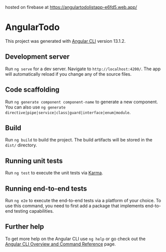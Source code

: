 hosted on firebase at https://angulartodolistapp-e6fd5.web.app/ 
# AngularTodo

This project was generated with [Angular CLI](https://github.com/angular/angular-cli) version 13.1.2.

## Development server

Run `ng serve` for a dev server. Navigate to `http://localhost:4200/`. The app will automatically reload if you change any of the source files.

## Code scaffolding

Run `ng generate component component-name` to generate a new component. You can also use `ng generate directive|pipe|service|class|guard|interface|enum|module`.

## Build

Run `ng build` to build the project. The build artifacts will be stored in the `dist/` directory.

## Running unit tests

Run `ng test` to execute the unit tests via [Karma](https://karma-runner.github.io).

## Running end-to-end tests

Run `ng e2e` to execute the end-to-end tests via a platform of your choice. To use this command, you need to first add a package that implements end-to-end testing capabilities.

## Further help

To get more help on the Angular CLI use `ng help` or go check out the [Angular CLI Overview and Command Reference](https://angular.io/cli) page.
































<!-- 

->  create a folder 'angular'
->  open 'cmd' in that folder
->  type 'npm install -g @angular/cli' in cmd
->  this will install angular in your sytem
->  now type 'ng new angular-todo' to create a new angular app in your system
->  ? Would you like to add Angular routing? Yes
->  ? Which stylesheet format would you like to use? CSS
->  type 'cd angular-todo' in cmd to go inside the project directory
->  type 'code .' in cmd to open project in vs code text editor 
->  type 'ng serve' in cmd tp run the application
->  details and how to change this setting, see https://angular.io/analytics. (y/N) No
->  open browser and type 'http://localhost:4200/' in a new tab to see the output
->  In 'src -> app -> index.html', you can change title if you want to
->  Let's change title to 'Angular Todo List App' in the 'index.html' file
->  on reloading the webpage, we can see changes in the tilte
->  Actual content of the webpage is coming from 'app.component.html', make any modifications if
    required
->  Go to 'app.component.ts' file, and in the export class of AppComponent, add a message as shown  
    below
    [
            export class AppComponent {
            title = 'angular-todo';
            message = 'Welcome to Social Prachar';
            }
    ]
->  Now go to the 'app.component.html' file, and add {{message}} as shown below
    [
         <span>{{ message }}</span>
    ]
->  Now, go to 'app.component.html' file, and add an additional <div> element as shown below
    [
         <div>Component Content</div>
    ]
->  Now, GoTo 'index.html' file and add a <div> element as shown below
    [
          <div>Index HTML Content</div>
    ]
->  Now, Let's start styling the divs, goto 'app.component.css' file and add the below styling
    [
                div{
                background-color: beige;
            }
    ]
->  In the browser output, we can see that only component content is getting the background color as
    'beige'
->  The Content in the 'index.html' does not get the background color
->  We can comment out the code in 'app.component.css' after seeing the changes as shown below
    [
        /* div{
            background-color: beige;
        } */
    ]
->  Let's create a new component 'Welcome Component'
->  goto cmd and type 'ng generate component welcome'
->  'app.module.ts' file is updated and in declarations, we can see 'WelcomeComponent' is added
->  In the 'app -> welcome', we can find all the files of welcome component, created just now
->  Goto 'app.component.html', and include the tag '  <app-welcome></app-welcome>' to include 
    the welcome component 
->  In the browser, upon reload,we can see the output saying 'welcome works'
->  To make things very clearly visible, Let's comment out rest of code in 'app.component.html'
->  Now, Let's crate a Login page with username and password
->  In cmd, type 'ng g c login' to create the login component
->  Now, include <app-login> in 'app.component.html' file
->  If we reload the webpage, we can find the 'login works' message 
->  Let's modify the 'app.component.html' as shown below
    [
        <app-login></app-login>
    ]
->  Now go to 'index.html' file and comment out teh div ekement we have created
    [
          <!-- <div>Index HTML Content</div> 
    ]
->  Now, go to the browser and reload the webpage to see the output, we can see the below code
    [
        login works!
    ]
->  Goto 'login.component.html' file, and write the code given below 
    [
        User Name : <input type="text" name="username">
        Password  : <input type="password" name="password" id="">
    ]
->  Let's create a button in the 'app.component.html' as shown below 
    [
        <button>Login</button>
    ]
->  Now, goto 'login.component.ts' file, and create a default name to username and default password
    [
          username = 'ADMIN'
          password = 'ADMIN'
    ]
->  Now, GoTo, 'login.component.html' file, and add that default value as shown below
    [
        User Name : <input type="text" name="username" value="{{username}}">
        Password  : <input type="password" name="password" value="{{password}}">
    ]
->  Let's try to print the username when the button is clicked, modify the button as shown below
    in the 'login.component.html' file
    [
        <button (click)="handleLogin()">Login</button>
    ]
->  In the 'login.component.ts' file, declare the 'handleLogin()' as shown below
    [
          handleLogin(){
            console.log(this.username);
            }
    ]
->  Now, go to the browser, reload the webpage, and give a username and password and click on the 
    login button
->  Inspect the page to see the username being printed in the console
->  Now let's take the data from the view and populate it into the component data
->  Go To 'login.component.html' file, and modify it as shown below
    [
        User Name : <input type="text" name="username" [(ngModel)]="username">
    ]
->  Now, it will throw an error 'Can't bind to 'ngModel' since it isn't a known property of 'input'.
->  To Resolve this issue, we need to go 'app.module.ts' file, import the FormsModule as shown below
    [
          imports: [
            BrowserModule,
            AppRoutingModule,
            FormsModule
        ],
    ]
->  All Errors will be gone and you can see implementation of two way data binding by giving 
    different usernames and checking in the consloe of the browser
->  Let's add some hardcoded authentication to Login Component i.e if we give wrong credentials to 
    login form, go to 'login.component.html', add the below line of code at the top of the page
    as shown below
->  [
        <small>{{errorMessage}}</small>
    ]
->  Let's go to the 'login.component.ts' file, and add an error message as shown below
    [
         errorMessage = 'Invalid Credentials'
         invalidLogin = false
    ]
->  modify the 'handleLogin' in the 'login.component.ts' file, as shown below
    [
          handleLogin(){
                // console.log(this.username);
                if(this.username==="ADMIN" && this.password ==="ADMIN"){
                    this.invalidLogin = false
                } else {
                this.invalidLogin = true
                }
            }
    ]
->  To show 'Invalid Credentials' only invalidCredentials = true, we can go to the 
    'login.component.html' as shown below
    [
        <small *ngIf="invalidLogin">{{errorMessage}}</small>
    ]
->  Now, you will notice that only if 'User Name' and 'Password' are both having valuies as 'ADMIN'
    you will get authentication, for any value other than 'ADMIN' in both 'User Name' and 'Password'
    you will get 'Invalid Credentials' in the browser output

---------------------------------------------------------------------------------------------------
->  Now, Let's start implementing Routes for Login, Welcome and Error Components


->  Please GoTo 'app-routing.module.ts' file, and let's add routes in it as sohwn below
    [
        const routes: Routes = [
        { path:'login', component: LoginComponent},
        { path:'welcome', component: WelcomeComponent}
        ];
    ]
->  GoTo 'app.component.html' and uncomment the routeroutlet as shown below
    [
        <router-outlet></router-outlet>
    ]
->  Also, Let's comment out the 'app-login' in the 'app.component.html' as shown below
    [
        <!-- <app-login></app-login> 
    ]
->  Now, go to the browser and type in the search url 'localhost:4200/login' to re redirected
    to login page
->  Now, go to the browser and type in the search url 'localhost:4200/welcome' to re redirected
    to welcome page
->  Also let's set the default path to be set to login component in the  'app-routing.module.ts' 
    file as shown below
    [
        { path:'', component: LoginComponent},
    ]
->  Now, if you go to the browser, and type 'http://localhost:4200/' in the url searchbar,
    you will be redirected to login page
->  Now, Let's create an error component.
->  Go to cmd and type 'ng g c error'
->  Now, Go to the 'error.component.ts' and type the below code 
    [
         errorMessage = 'An Error Occured! Please Contact The Support Team At Social Prachar' 
    ]
->  Then, Go To the 'error.component.html' file and change it as shown below
    [
        {{errorMessage}}
    ]
->  Now, Let's add this error component to the routing. So, go to the 'app-routing.module.ts' file,
    and add the error component as shown below (** means anything other than paths given above)
    [
          { path:'**', component: ErrorComponent}
    ]
->  Now go to your browser, type 'http://localhost:4200/todos' in the search url bar
    you will see 'An Error Occured! Please Contact The Support Team At Social Prachar' as output

->  Now, Let's try to implement routing from login component to welcome component when you give 
    correct username and password
->  Go To 'login.component.ts', we want to redirect to welcome page, so we need an instance of the 
    router with the help of concept of 'Dependency Injection'. 
->  So, in the constructor, we'll add router: Router [which will find the router and inject it to 
    this component]
->  All of these code changes to be made in the 'login.component.ts' file are shown below 
    [
          constructor(private router:Router) { }
    ]
->  After, hitting enter we can see that 'import { Router } from '@angular/router';' is done
    automatically by angular
->  In the 'login.component.ts' file, Inside the handleLogin(), add the below 
    [
        // Redirect to Welcome Page
        this.router.navigate(['welcome'])
    ]
->  Go to your browser, give correct credentails, and you will navigate to the welcome component

---------------------------------------------------------------------------------------------------
->  Now, let's try adding route parameter for welcome component


->  Go to 'app-routing.module.ts' file, change welcome component as shown below
    [
         { path:'welcome/:name', component: WelcomeComponent},
    ]
->  Now, go to the 'welcome.component.ts' file and edit the constructor as shown below
    [
        constructor(private route:ActivatedRoute) {
    ]
->  Also, in the same file, modify the 'ngOnInit' as shown below
    [
          ngOnInit(): void {
            this.route.snapshot.params['name']
        }
    ]
->  Now, Go To the browser, and in the search url type 'http://localhost:4200/welcome/ADMIN' to 
    the output
    you will get 'welcome works' as the output
->  Now, go to 'login.component.ts' file, and make the below modifications
    [
        this.router.navigate(['welcome',this.username])
    ]
->  Now, go to 'welcome.component.ts' file,  and add a variable as shown below
    [
          name= ''
    ]
->  Again in the 'welcome.component.ts' file, modify the ngoninit() as shown below
    [
         this.name = this.route.snapshot.params['name'];
    ]
->  Now, go to 'welcome.component.html' and add the below code
    [
        Welcome {{name}} to Social Prachar
    ]
->  In the browser, type 'http://localhost:4200/welcome/ADMIN' in the search url
    to see 'Welcome ADMIN to Social Prachar' AS OUTPUT
->  We have successfully added routing parameter. We have added a routing paramter to the 
    welcome route
->  we had to enhance the login component to pass in the parameter which is entered in by the user

---------------------------------------------------------------------------------------------------
->  Now, we are going to create a 'list todos component with ng generate'

->  In cmd type 'ng g c listTodos' to generate the component
->  Typically, after creating a component, we add the route. So, go to 'app-routing.module.ts' file
    [
         { path:'todos', component: ListTodosComponent},
    ]
    make sure you add it above **
->  Now to test it, go to your browser, type 'http://localhost:4200/todos' to see 
    'list-todos works!' as output
->  Goto 'list-todos.component.ts' file, and create simple todo objects as shown below
    [
          todos = [
            {id: 1, description: 'Master Angular'},
            {id: 2, description: 'Master Angular Material'},
            {id: 3, description: 'Master Angular MDB'},
        ]  
    ]
->  Goto 'list-todos.component.html' file, and edit it as shown below
    [
            <table border="3" style="margin-left:500px;">
                <caption>Angular Todo's</caption>
                <thead>
                    <tr>
                        <th>Id</th>
                        <th>Description</th>
                    </tr>
                </thead>
                <tbody>
                    <tr *ngFor="let todo of todos">
                        <td>{{todo.id}}</td>
                        <td>{{todo.description}}</td>
                    </tr>
                </tbody>
            </table>
    ]
-> Now, If we go to the browser, and type 'http://localhost:4200/todos' in the search url, 
    we'll get a table of list of todos as the output


----------------------------------------------------------------------------------------------------
->  Let's create a link to todos in welcome component

->  Go to 'welcome.component.html', and edit it as shown below
    [
        <div>
        Welcome {{name}}
        <br>
        Welcome to Angular Todo's App 
        </div>
        <div>
        <br>
        You Can Manage Your Todos <a routerLink="/todos">Here</a>
        </div>
    ]
->  Now, go to browser, type 'http://localhost:4200/', login, you go to trhe welcome page, 
    click on "here" to go to todos page        
->  Now, we have complete navigation in our App
->  With this we have successfully built in the login page, the welcome page and the todos page
--------------------------------------------------------------------------------------------------


->  Now let's create a todo class to represent the todo structure.
->  The best practice is to create a todo class to represent this structure and to that to create 
    the todos 
->  Go to 'list-todos.component.ts' file and create a todo class as shown below
    [
            export class Todo {
            constructor(
                public id: number,
                public description: string,
                public done: boolean,
                public targetDate: Date
            ){}
            }
    ]
->  Now, in the same 'list-todos.component.ts' file, edit the todos as shown below
    [
          todos = [
          new Todo(1, 'Master Angular', false, new Date() ),
          new Todo(2, 'Master Angular Material', false, new Date() ),
          new Todo(3, 'Master Angular MDB', false, new Date() )
        ]  
    ]
->  Go to 'list-todos.component.html' file, and edit it as shown below
    [
            <table border="3" style="margin-left:450px;">
                <caption>Angular Todo's List App</caption>
                <thead>
                    <tr>
                        
                        <th>Description</th>
                        <th>Target Completion Date</th>
                        <th>Is Completed ?</th>
                    </tr>
                </thead>
                <tbody>
                    <tr *ngFor="let todo of todos">
                        <td>{{todo.description}}</td>
                        <td>{{todo.targetDate | date | uppercase}}</td>
                        <td>{{todo.done}}</td>
                    </tr>
                </tbody>
            </table>
    ]
---------------------------------------------------------------------------------------------------


->  Let's start bootstraping our angular application
->  Goto 'app.component.html', and edit as shown below
    [
        Todo Application Header/Menu
        <br>

        <router-outlet></router-outlet>

        <br>
        Todo Application Footer
    ]
->  In the output we can see that the 'Angular Todo Application' is present along with 
    router-outlet output
->  Header and Footer position is commonly visible in the output and router-outlet will display 
    different content
--------------------------------------------------------------------------------------------------


->  Now, let us make use of bootstrap in our angular project
->  Go to any one of your favourite browser and search for 'unpkg bootstrap 5' an go to the
    'https://unpkg.com/bootstrap@4.1.0/dist/css/bootstrap.min.css' url and paste it in styles.css
    file as shown below
    [
        @import url(https://unpkg.com/bootstrap@4.1.0/dist/css/bootstrap.min.css)
    ]
->  Let's create a menu component
->  In cmd, type 'ng g c menu'
->  Let's also create a footer component
->  In cmd, type 'ng g c footer'
->  Now, Go to 'menu.component.html', and modify it as shown below
    [
        TOP MENU ELEMENTS   <br><br>
    ]
->  Now, let's go to 'footer.component.html', and modify it as shown below
    [
            <br><br>
            FOOTER
    ]
->  Let's go to 'app.component.html', and modify it as shown below
    [
            <app-menu></app-menu>
            <router-outlet></router-outlet>
            <app-footer></app-footer>
    ]
--------------------------------------------------------------------------------------------------


->  Now, Let's use bootstrap to create a menu with navigation links
->  First, we'll start wiith 'menu.component.html', and modify it as shown below
    [
        <header>
            <nav class="navbar navbar-expand-md navbar-dark bg-dark">
                <div><a href="https://www.socialprachar.com" class="navbar-brand">SocialPrachar</a></div>
                <ul class="navbar-nav">
                    <li><a href="/welcome/ADMIN" class="nav-link">Home</a></li>
                    <li><a href="/todos" class="nav-link">Todos</a></li>
                </ul>
                <ul class="navbar-nav navbar-collapse justify-content-end">
                    <li><a href="/login" class="nav-link">Login</a></li>
                    <li><a href="/logout" class="nav-link">Logout</a></li>
                </ul>
            </nav>
        </header>
    ]
---------------------------------------------------------------------------------------------------


->  Now let's start styling Footer and other components with CSS and Bootstrap
->  So, let's go to 'footer.component.html' file, and modify it as shown below
    [
        <footer>
            <div class="container">
                All Rights Reserved 2022 @SocialPrachar
            </div>
        </footer>
    ]
->  Now, go to 'footer.component.css' file, and add the below lines of code
    [
            <footer class="footer">
                <div class="container">
                    <span class="text-muted">All Rights Reserved 2022 @SocialPrachar</span>
                </div>
            </footer>
    ]
->  Now, Let's go to 'app.component.html' and modify it as shown below
    [
        <app-menu></app-menu>

        <div class="container">
            <router-outlet></router-outlet>
        </div>


        <app-footer></app-footer>
    ]
->  Go to 'list-todos.component.html' file, and add a class name to table as todos as shown below
    [
        <h1>Angular Todo's List App</h1>
        <div class="container">
        <table class="table">
            <thead>
                <tr>
                    
                    <th>Description</th>
                    <th>Target Completion Date</th>
                    <th>Is Completed ?</th>
                </tr>
            </thead>
            <tbody>
                <tr *ngFor="let todo of todos">
                    <td>{{todo.description}}</td>
                    <td>{{todo.targetDate | date | uppercase}}</td>
                    <td>{{todo.done}}</td>
                </tr>
            </tbody>
        </table>
        </div>
    ]
->  Similarly, let's also modify the 'login.component.html' file as shown below to bootstrap it
    [
            <h1>Please Login!</h1>
            <div class="container">
            <div class="alert alert-warning" *ngIf="invalidLogin">{{errorMessage}}</div>
            <div>
            User Name : <input type="text" name="username" [(ngModel)]="username">
            <br>
            <br>
            Password  : <input type="password" name="password" value="{{password}}">
            <br>
            <br>
            <button (click)="handleLogin()" class="btn btn-success">Login</button>
            </div>
            </div>
    ]
->  Finally, go to the 'welcome.component.html' file, and modify it as shown below
    [
        <h1>Welcome!</h1>
        <div class="container">
        Welcome {{name}}. You Can Manage Your Todos <a routerLink="/todos">Here</a>
        </div>
    ]
---------------------------------------------------------------------------------------------------

->  As of now, if we click on home or login in the webpage output, the entire page is getting   
    refreshed, we dont want that to happen.
->  Go to 'menu.component.html', and replace all 'href's with 'routerLinks' as shown below
    [
            <header>
                <nav class="navbar navbar-expand-md navbar-dark bg-dark">
                    <div><a href="https://www.socialprachar.com" class="navbar-brand">SocialPrachar</a></div>
                    <ul class="navbar-nav">
                        <li><a routerLink="/welcome/ADMIN" class="nav-link">Home</a></li>
                        <li><a routerLink="/todos" class="nav-link">Todos</a></li>
                    </ul>
                    <ul class="navbar-nav navbar-collapse justify-content-end">
                        <li><a routerLink="/login" class="nav-link">Login</a></li>
                        <li><a routerLink="/logout" class="nav-link">Logout</a></li>
                    </ul>
                </nav>
            </header>
    ]
->  Now, you'll notice that we have a single page web application that doesn't reload every time
---------------------------------------------------------------------------------------------------


->  Now, Let's setup more authenticatication by creating an authentication service
->  When we want to create some logic which is common across multiple components, we would create a
    service in angular
->  In cmd, type 'ng generate service service/hardcodedAuthentication'
->  Open the 'hardcoded-authentication.service.ts' file, and add an authentication method as shown
    below
    [
          authenticate(username: any, password: any){
            if(username==="ADMIN" && password ==="ADMIN"){
            return true;
            }
            return false;
            }
    ]
->  In the 'login.component.ts' file, we need to add the hardcodedAuthenticationService as shown 
    below in the constructor 
    [
        private hardcodedAuthenticationService: HardcodedAuthenticationService
    ]
->  After injecting the hardcodedAuthenticationService, we will use it for authenticating the login 
    component as shown below again in the 'login.component.ts' file
    [
        if(this.hardcodedAuthenticationService.authenticate(this.username, this.password)){
    ]
    With this we have successfully moved the authentication logic from login component to hardcodedAuthenticationService 
->  We can now check if the authentication is working  or not in the browser by logging in
->  Let's start using session storage to store user authentication token 
->  Go to 'hardcoded-authentication.service.ts' file, and add a session storage as shown below
    [
        sessionStorage.setItem('authenticateUser', username)
    ]
->  Go To the browser, login, go to google inspect tool, go to storage, expand session storage, 
    we will find a url, if we click on it, we can find a value is stored in the local storage
->  In the 'hardcoded-authentication.service.ts' file, let's create a simple method, as shown 
    [
        isUserLoggedIn(){
        let user = sessionStorage.getItem('authenticateUser')
        return !(user === null)
        }
    ]
----------------------------------------------------------------------------------------------------


->  Enabling Links based on user authentication token
->  Let's go to 'menu.component.ts' and add the athentication service as shown below
    [
        import { Component, OnInit } from '@angular/core';
        import { HardcodedAuthenticationService } from './../service/hardcoded-authentication.service'
        @Component({
        selector: 'app-menu',
        templateUrl: './menu.component.html',
        styleUrls: ['./menu.component.css']
        })
        export class MenuComponent implements OnInit {
        isUserLoggedIn: boolean = false;

        constructor(private hardcodedAuthenticationService
            : HardcodedAuthenticationService) { }

        ngOnInit(): void {
            this.isUserLoggedIn = this.hardcodedAuthenticationService.isUserLoggedIn();
        }

        }
    ]
->  Now, Let's use the 'isUserLoggedIn' component property in the view
->  Go to 'menu.component.html', and modigy it a as shown below
    [
        <header>
            <nav class="navbar navbar-expand-md navbar-dark bg-dark">
                <div><a href="https://www.socialprachar.com" class="navbar-brand">SocialPrachar</a></div>
                <ul class="navbar-nav">
                    <li><a *ngIf="hardcodedAuthenticationService.isUserLoggedIn()" routerLink="/welcome/ADMIN" class="nav-link">Home</a></li>
                    <li><a *ngIf="hardcodedAuthenticationService.isUserLoggedIn()" routerLink="/todos" class="nav-link">Todos</a></li>
                </ul>
                <ul class="navbar-nav navbar-collapse justify-content-end">
                    <li><a *ngIf="!hardcodedAuthenticationService.isUserLoggedIn()" routerLink="/login" class="nav-link">Login</a></li>
                    <li><a *ngIf="hardcodedAuthenticationService.isUserLoggedIn()" routerLink="/logout" class="nav-link">Logout</a></li>
                </ul>
            </nav>
        </header>
    ]
->  Now, go to 'menu.component.ts' file, and change private to public as shown below
    [
            constructor(public hardcodedAuthenticationService
        : HardcodedAuthenticationService) { }
    ]
->  Also, in the same 'menu.component.ts' file, let's comment out things we did'nt use
    [
            export class MenuComponent implements OnInit {
            // isUserLoggedIn: boolean = false;

            constructor(public hardcodedAuthenticationService
                : HardcodedAuthenticationService) { }

            ngOnInit(): void {
                // this.isUserLoggedIn = this.hardcodedAuthenticationService.isUserLoggedIn();
            }

            }
    ]
->  In this step, we enabled the menu items based on whether user is logged in or not 
---------------------------------------------------------------------------------------------------


->  Implementing logout to remove user authentication token
->  So, Let's create a logout component
->  In cmd, type 'ng g c logout'
->  Let's add routing for the logout component, go to 'app-routing.module.ts' file, and add 
    the below line od code as shown below
    [
        { path:'logout', component:LogoutComponent},
    ]
->  Now, go to 'logout.component.html', and modify it as shown below
    [
        <h1>You are logged out</h1>
        <div class="container">
            Thank you for visiting your todo's app
        </div>
    ]
->  Now, go to 'hardcoded-authentication.service.ts' file, and let's create a logout method as
    shown below
    [
        logout(){
        sessionStorage.removeItem('authenticateUser')
        }  
    ]
->  Now, go to 'logout.component.ts' file,  and inject the hardcodedAuthenticationService as 
    shown below
    [
        export class LogoutComponent implements OnInit {

        constructor( public hardcodedAuthenticationService: HardcodedAuthenticationService) { }

        ngOnInit(): void {
            this.hardcodedAuthenticationService.logout();
        }

        }
    ]
->  Go to the browser and check the functionality of logout component
---------------------------------------------------------------------------------------------------


->  Securing components using route guards
->  we are able to see all the components, without logging in
->  So, Let's make the components secure by making sure that you can only view the components
    only if you are logged in
->  Go to 'app-routing.module.ts' file, and let's add a routegaurd service with canactivate
->  In cmd, type 'ng g s service/routeGaurd'
->  Go to that 'route-gaurd.service.ts' file, and modify it as shown below
    [
        import { Injectable } from '@angular/core';
        import { CanActivate,ActivatedRouteSnapshot,RouterStateSnapshot } from '@angular/router';
        import { HardcodedAuthenticationService } from './hardcoded-authentication.service';

        @Injectable({
        providedIn: 'root'
        })
        export class RouteGaurdService implements CanActivate {

        constructor(public hardcodedAuthenticationService: HardcodedAuthenticationService) {

        }

        canActivate(route: ActivatedRouteSnapshot, state: RouterStateSnapshot){
            if(this.hardcodedAuthenticationService.isUserLoggedIn())
            return true;
            return false;  

        }
        }

    ]
-> In this step, we quickly activated the route gaurd service
---------------------------------------------------------------------------------------------------

->  Now that we have set up our route-gaurd service, let's start using it
->  Go to the 'app-routing.module.ts' file and add the attribute 'CanActivate' as shown below
    [
        import { RouteGaurdService } from './service/route-gaurd.service';

          { path:'welcome/:name', component: WelcomeComponent, canActivate:[RouteGaurdService]},
          { path:'todos', component: ListTodosComponent, canActivate:[RouteGaurdService]},
          { path:'logout', component:LogoutComponent, canActivate:[RouteGaurdService]},
    ]
->  You will get an empty page when you try to access components without loggin in or after logging 
    out of the app
->  Now, instead of returning an empty page, let's redirect to login page in the above case
->  Go to 'route-gaurd.service.ts' file, and before retuning flase let's reroute the user to the
    login page
    [
        export class RouteGaurdService implements CanActivate {

        constructor(
            public hardcodedAuthenticationService: HardcodedAuthenticationService,
            public router:Router
            ) {

        }

        canActivate(route: ActivatedRouteSnapshot, state: RouterStateSnapshot){
            if(this.hardcodedAuthenticationService.isUserLoggedIn())
            return true;

            this.router.navigate(['login']);
            return false;  

        }
        }
    ]
->  Now, we can see in the output that before login or after logout we dont see a blank screen whenever we try to access components of our app rather we will be redirected to login page.

-> THE END
-->
